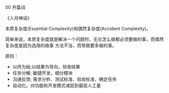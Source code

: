 00 开篇词

《人月神话》

本质复杂度(Essential Complexity)和偶然复杂度(Accident Complexity)。

简单来说，本质复杂度就是解决一个问题时，无论怎么做都必须要做的事，而偶然复杂度是因为选用的做事 方法不当，而导致要多做的事。

原则：

- 以终为始;以结果为导向，验收结果
- 任务分解; 敏捷开发，细分模块
- 沟通反馈; 需求分析、测试标准、验收标准，确定任务
- 自动化。对功能和开发模式减低到最低人工量



